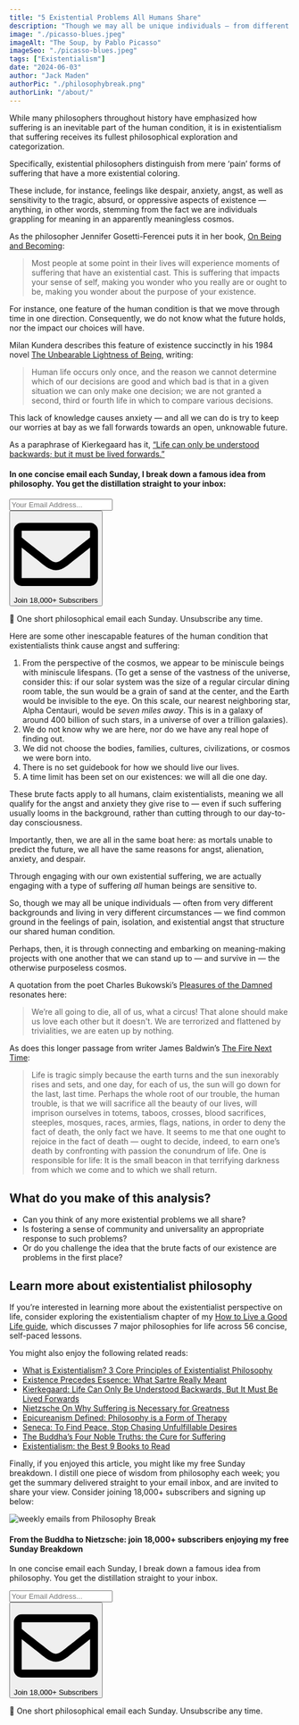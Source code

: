 ```yaml
---
title: "5 Existential Problems All Humans Share"
description: "Though we may all be unique individuals — from different backgrounds, living in different circumstances — we find common ground in the feelings of pain, isolation, and existential angst that structure our shared human condition."
image: "./picasso-blues.jpeg"
imageAlt: "The Soup, by Pablo Picasso"
imageSeo: "./picasso-blues.jpeg"
tags: ["Existentialism"]
date: "2024-06-03"
author: "Jack Maden"
authorPic: "./philosophybreak.png"
authorLink: "/about/"
---
```


<span class="big-letter">W</span>hile many philosophers throughout history have emphasized how suffering is an inevitable part of the human condition, it is in existentialism that suffering receives its fullest philosophical exploration and categorization.

Specifically, existential philosophers distinguish from mere ‘pain’ forms of suffering that have a more existential coloring.

These include, for instance, feelings like despair, anxiety, angst, as well as sensitivity to the tragic, absurd, or oppressive aspects of existence — anything, in other words, stemming from the fact we are individuals grappling for meaning in an apparently meaningless cosmos.

As the philosopher Jennifer Gosetti-Ferencei puts it in her book, <a target="_blank" rel="noopener noreferrer sponsored" href="https://www.amazon.com/Being-Becoming-Existentialist-Approach-GUIDES/dp/0190913657?&linkCode=ll1&tag=philosophybre-20&linkId=c3520c06f5dc6eb47cac03b6243ec7c8&language=en_US&ref_=as_li_ss_tl">On Being and Becoming</a>:

>Most people at some point in their lives will experience moments of suffering that have an existential cast. This is suffering that impacts your sense of self, making you wonder who you really are or ought to be, making you wonder about the purpose of your existence.

For instance, one feature of the human condition is that we move through time in one direction. Consequently, we do not know what the future holds, nor the impact our choices will have.

Milan Kundera describes this feature of existence succinctly in his 1984 novel <a target="_blank" rel="noopener noreferrer sponsored" href="https://www.amazon.com/Unbearable-Lightness-Being-Perennial-Classics/dp/0061148520?&linkCode=ll1&tag=philosophybre-20&linkId=4cfae9e6f5995b13540f555c08b1a38d&language=en_US&ref_=as_li_ss_tl">The Unbearable Lightness of Being</a>, writing:

>Human life occurs only once, and the reason we cannot determine which of our decisions are good and which bad is that in a given situation we can only make one decision; we are not granted a second, third or fourth life in which to compare various decisions.

This lack of knowledge causes anxiety — and all we can do is try to keep our worries at bay as we fall forwards towards an open, unknowable future.

As a paraphrase of Kierkegaard has it, [“Life can only be understood backwards; but it must be lived forwards.”](/articles/kierkegaard-life-can-only-be-understood-backwards-but-must-be-lived-forwards/)

<!--small subscribe-->
<div class="course-promo darkradial-background subscribe text-center">
    <h4>In one concise email each Sunday, I break down a famous idea from philosophy. You get the distillation straight to your inbox:</h4>
    <div class="small-pad-top">
        <form action="https://app.convertkit.com/forms/5812400/subscriptions" method="post" data-sv-form="5812400" data-uid="be0e52d3c0" data-format="inline" data-version="6" data-options="{&quot;settings&quot;:{&quot;after_subscribe&quot;:{&quot;action&quot;:&quot;message&quot;,&quot;success_message&quot;:&quot;Thank you, philosopher! Your welcome email will land in your inbox shortly.&quot;,&quot;redirect_url&quot;:&quot;https://philosophybreak.com/thank-you/&quot;},&quot;analytics&quot;:{&quot;google&quot;:null,&quot;fathom&quot;:null,&quot;facebook&quot;:null,&quot;segment&quot;:null,&quot;pinterest&quot;:null,&quot;sparkloop&quot;:null,&quot;googletagmanager&quot;:null},&quot;modal&quot;:{&quot;trigger&quot;:&quot;timer&quot;,&quot;scroll_percentage&quot;:null,&quot;timer&quot;:5,&quot;devices&quot;:&quot;all&quot;,&quot;show_once_every&quot;:15},&quot;powered_by&quot;:{&quot;show&quot;:false,&quot;url&quot;:&quot;https://convertkit.com/features/forms?utm_campaign=poweredby&amp;utm_content=form&amp;utm_medium=referral&amp;utm_source=dynamic&quot;},&quot;recaptcha&quot;:{&quot;enabled&quot;:false},&quot;return_visitor&quot;:{&quot;action&quot;:&quot;show&quot;,&quot;custom_content&quot;:&quot;&quot;},&quot;slide_in&quot;:{&quot;display_in&quot;:&quot;bottom_right&quot;,&quot;trigger&quot;:&quot;timer&quot;,&quot;scroll_percentage&quot;:null,&quot;timer&quot;:5,&quot;devices&quot;:&quot;all&quot;,&quot;show_once_every&quot;:15},&quot;sticky_bar&quot;:{&quot;display_in&quot;:&quot;top&quot;,&quot;trigger&quot;:&quot;timer&quot;,&quot;scroll_percentage&quot;:null,&quot;timer&quot;:5,&quot;devices&quot;:&quot;all&quot;,&quot;show_once_every&quot;:15}},&quot;version&quot;:&quot;6&quot;}" min-width="400 500 600 700 800">
        <div data-style="clean"><ul data-element="errors" data-group="alert"></ul><div data-element="fields" data-stacked="false">
            <div>
                <input name="email_address" aria-label="Your Email Address..." placeholder="Your Email Address..." required type="email" />
            </div>
            <button class="button primary" type="submit" data-element="submit"><div><div></div><div></div><div></div></div><span><svg xmlns="http://www.w3.org/2000/svg" viewBox="0 0 512 512"><path d="M464 64H48C21.49 64 0 85.49 0 112v288c0 26.51 21.49 48 48 48h416c26.51 0 48-21.49 48-48V112c0-26.51-21.49-48-48-48zm0 48v40.805c-22.422 18.259-58.168 46.651-134.587 106.49-16.841 13.247-50.201 45.072-73.413 44.701-23.208.375-56.579-31.459-73.413-44.701C106.18 199.465 70.425 171.067 48 152.805V112h416zM48 400V214.398c22.914 18.251 55.409 43.862 104.938 82.646 21.857 17.205 60.134 55.186 103.062 54.955 42.717.231 80.509-37.199 103.053-54.947 49.528-38.783 82.032-64.401 104.947-82.653V400H48z"/></svg>Join 18,000+ Subscribers</span></button>
            </div>
            </div>
        </form>
        <p class="tiny-mar-top no-mar-bottom review-font">💭 One short philosophical email each Sunday. Unsubscribe any time.</p>
    </div>
</div>

Here are some other inescapable features of the human condition that existentialists think cause angst and suffering:

1. From the perspective of the cosmos, we appear to be miniscule beings with miniscule lifespans. (To get a sense of the vastness of the universe, consider this: if our solar system was the size of a regular circular dining room table, the sun would be a grain of sand at the center, and the Earth would be invisible to the eye. On this scale, our nearest neighboring star, Alpha Centauri, would be _seven miles away_. This is in a galaxy of around 400 billion of such stars, in a universe of over a trillion galaxies). 
2. We do not know why we are here, nor do we have any real hope of finding out.
3. We did not choose the bodies, families, cultures, civilizations, or cosmos we were born into.
4. There is no set guidebook for how we should live our lives.
5. A time limit has been set on our existences: we will all die one day.

These brute facts apply to all humans, claim existentialists, meaning we all qualify for the angst and anxiety they give rise to — even if such suffering usually looms in the background, rather than cutting through to our day-to-day consciousness.

Importantly, then, we are all in the same boat here: as mortals unable to predict the future, we all have the same reasons for angst, alienation, anxiety, and despair.

Through engaging with our own existential suffering, we are actually engaging with a type of suffering _all_ human beings are sensitive to.

So, though we may all be unique individuals — often from very different backgrounds and living in very different circumstances — we find common ground in the feelings of pain, isolation, and existential angst that structure our shared human condition.

Perhaps, then, it is through connecting and embarking on meaning-making projects with one another that we can stand up to — and survive in — the otherwise purposeless cosmos.

A quotation from the poet Charles Bukowski’s <a target="_blank" rel="noopener noreferrer sponsored" href="https://www.amazon.com/Pleasures-Damned-Poems-1951-1993/dp/0061228443?&linkCode=ll1&tag=philosophybre-20&linkId=7225fa6f3f9c5809ce0c973d88acd4b0&language=en_US&ref_=as_li_ss_tl">Pleasures of the Damned</a> resonates here:

>We’re all going to die, all of us, what a circus! That alone should make us love each other but it doesn't. We are terrorized and flattened by trivialities, we are eaten up by nothing.

As does this longer passage from writer James Baldwin’s <a target="_blank" rel="noopener noreferrer sponsored" href="https://www.amazon.com/Fire-Next-Time-James-Baldwin/dp/067974472X?&linkCode=ll1&tag=philosophybre-20&linkId=dded2cb8b7f1cd97e9bcb441a81369ea&language=en_US&ref_=as_li_ss_tl">The Fire Next Time</a>:

>Life is tragic simply because the earth turns and the sun inexorably rises and sets, and one day, for each of us, the sun will go down for the last, last time. Perhaps the whole root of our trouble, the human trouble, is that we will sacrifice all the beauty of our lives, will imprison ourselves in totems, taboos, crosses, blood sacrifices, steeples, mosques, races, armies, flags, nations, in order to deny the fact of death, the only fact we have. It seems to me that one ought to rejoice in the fact of death — ought to decide, indeed, to earn one’s death by confronting with passion the conundrum of life. One is responsible for life: It is the small beacon in that terrifying darkness from which we come and to which we shall return.

## What do you make of this analysis?

- Can you think of any more existential problems we all share?
- Is fostering a sense of community and universality an appropriate response to such problems?
- Or do you challenge the idea that the brute facts of our existence are problems in the first place?

## Learn more about existentialist philosophy

<span class="big-letter">I</span>f you’re interested in learning more about the existentialist perspective on life, consider exploring the existentialism chapter of my [How to Live a Good Life guide](/how-to-live-a-good-life/), which discusses 7 major philosophies for life across 56 concise, self-paced lessons.

You might also enjoy the following related reads:

- [What is Existentialism? 3 Core Principles of Existentialist Philosophy](/articles/what-is-existentialism-3-core-principles-of-existentialist-philosophy/)
- [Existence Precedes Essence: What Sartre Really Meant](/articles/existence-precedes-essence-what-sartre-really-meant/)
- [Kierkegaard: Life Can Only Be Understood Backwards, But It Must Be Lived Forwards](/articles/kierkegaard-life-can-only-be-understood-backwards-but-must-be-lived-forwards/)
- [Nietzsche On Why Suffering is Necessary for Greatness](/articles/nietzsche-on-why-suffering-is-necessary-for-greatness/)
- [Epicureanism Defined: Philosophy is a Form of Therapy](/articles/epicureanism-defined-philosophy-is-a-form-of-therapy/)
- [Seneca: To Find Peace, Stop Chasing Unfulfillable Desires](/articles/seneca-to-find-peace-stop-chasing-unfulfillable-desires/)
- [The Buddha’s Four Noble Truths: the Cure for Suffering](/articles/the-buddha-four-noble-truths-the-cure-for-suffering/)
- [Existentialism: the Best 9 Books to Read](/reading-lists/existentialism/)


Finally, if you enjoyed this article, you might like my free Sunday breakdown. I distill one piece of wisdom from philosophy each week; you get the summary delivered straight to your email inbox, and are invited to share your view. Consider joining 18,000+ subscribers and signing up below:

<!--big subscribe-->
<div class="course-promo darkradial-background subscribe text-center">
    <img src="/static/6313d50bc32799a6c869239128784c7b/e7f7a/weekly-break.webp" alt="weekly emails from Philosophy Break">
    <h4>From the Buddha to Nietzsche: join 18,000+ subscribers enjoying my free Sunday Breakdown</h4>
    <p class="small-grey-font no-mar-bottom">In one concise email each Sunday, I break down a famous idea from philosophy. You get the distillation straight to your inbox.</p>
    <div class="small-pad-top">
        <form action="https://app.convertkit.com/forms/5812400/subscriptions" method="post" data-sv-form="5812400" data-uid="be0e52d3c0" data-format="inline" data-version="6" data-options="{&quot;settings&quot;:{&quot;after_subscribe&quot;:{&quot;action&quot;:&quot;message&quot;,&quot;success_message&quot;:&quot;Thank you, philosopher! Your welcome email will land in your inbox shortly.&quot;,&quot;redirect_url&quot;:&quot;https://philosophybreak.com/thank-you/&quot;},&quot;analytics&quot;:{&quot;google&quot;:null,&quot;fathom&quot;:null,&quot;facebook&quot;:null,&quot;segment&quot;:null,&quot;pinterest&quot;:null,&quot;sparkloop&quot;:null,&quot;googletagmanager&quot;:null},&quot;modal&quot;:{&quot;trigger&quot;:&quot;timer&quot;,&quot;scroll_percentage&quot;:null,&quot;timer&quot;:5,&quot;devices&quot;:&quot;all&quot;,&quot;show_once_every&quot;:15},&quot;powered_by&quot;:{&quot;show&quot;:false,&quot;url&quot;:&quot;https://convertkit.com/features/forms?utm_campaign=poweredby&amp;utm_content=form&amp;utm_medium=referral&amp;utm_source=dynamic&quot;},&quot;recaptcha&quot;:{&quot;enabled&quot;:false},&quot;return_visitor&quot;:{&quot;action&quot;:&quot;show&quot;,&quot;custom_content&quot;:&quot;&quot;},&quot;slide_in&quot;:{&quot;display_in&quot;:&quot;bottom_right&quot;,&quot;trigger&quot;:&quot;timer&quot;,&quot;scroll_percentage&quot;:null,&quot;timer&quot;:5,&quot;devices&quot;:&quot;all&quot;,&quot;show_once_every&quot;:15},&quot;sticky_bar&quot;:{&quot;display_in&quot;:&quot;top&quot;,&quot;trigger&quot;:&quot;timer&quot;,&quot;scroll_percentage&quot;:null,&quot;timer&quot;:5,&quot;devices&quot;:&quot;all&quot;,&quot;show_once_every&quot;:15}},&quot;version&quot;:&quot;6&quot;}" min-width="400 500 600 700 800">
        <div data-style="clean"><ul data-element="errors" data-group="alert"></ul><div data-element="fields" data-stacked="false">
            <div>
                <input name="email_address" aria-label="Your Email Address..." placeholder="Your Email Address..." required type="email" />
            </div>
            <button class="button primary" type="submit" data-element="submit"><div><div></div><div></div><div></div></div><span><svg xmlns="http://www.w3.org/2000/svg" viewBox="0 0 512 512"><path d="M464 64H48C21.49 64 0 85.49 0 112v288c0 26.51 21.49 48 48 48h416c26.51 0 48-21.49 48-48V112c0-26.51-21.49-48-48-48zm0 48v40.805c-22.422 18.259-58.168 46.651-134.587 106.49-16.841 13.247-50.201 45.072-73.413 44.701-23.208.375-56.579-31.459-73.413-44.701C106.18 199.465 70.425 171.067 48 152.805V112h416zM48 400V214.398c22.914 18.251 55.409 43.862 104.938 82.646 21.857 17.205 60.134 55.186 103.062 54.955 42.717.231 80.509-37.199 103.053-54.947 49.528-38.783 82.032-64.401 104.947-82.653V400H48z"/></svg>Join 18,000+ Subscribers</span></button>
            </div>
            </div>
        </form>
        <p class="tiny-mar-top no-mar-bottom review-font">💭 One short philosophical email each Sunday. Unsubscribe any time.</p>
    </div>
</div>
</div>